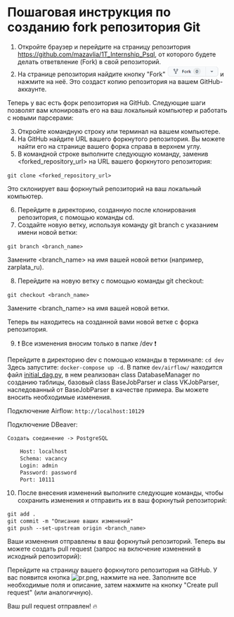 # Пошаговая инструкция по созданию fork репозитория Git

1. Откройте браузер и перейдите на страницу репозитория https://github.com/mazavlia/1T_Internship_Psql, от которого 
    будете делать ответвление (Fork) в свой репозиторий.
2. На странице репозитория найдите кнопку "Fork" ![fork.png](images%2Ffork.png) и нажмите на неё. Это создаст копию 
    репозитория на вашем GitHub-аккаунте.

Теперь у вас есть форк репозитория на GitHub. Следующие шаги позволят вам клонировать его на ваш локальный компьютер и работать с новыми парсерами:

3. Откройте командную строку или терминал на вашем компьютере.
4. На GitHub найдите URL вашего форкнутого репозитория. Вы можете найти его на странице вашего форка справа в верхнем углу.
5. В командной строке выполните следующую команду, заменив <forked_repository_url> на URL вашего форкнутого репозитория:

```git clone <forked_repository_url>```

Это склонирует ваш форкнутый репозиторий на ваш локальный компьютер.

6. Перейдите в директорию, созданную после клонирования репозитория, с помощью команды cd.
7. Создайте новую ветку, используя команду git branch с указанием имени новой ветки:

```git branch <branch_name>```

Замените <branch_name> на имя вашей новой ветки (например, zarplata_ru).

8. Перейдите на новую ветку с помощью команды git checkout:

```git checkout <branch_name>```

Замените <branch_name> на имя вашей новой ветки.

Теперь вы находитесь на созданной вами новой ветке с форка репозитория. 

9. ❗ Все изменения вносим только в папке /dev ❗ 

Перейдите в директорию dev с помощью команды в терминале: ```cd dev```
Здесь запустите: ```docker-compose up -d```.
В папке ```dev/airflow/``` находится файл [initial_dag.py](airflow%2Fdags%2Finitial_dag.py), в нем реализован class DatabaseManager по созданию таблицы, базовый class BaseJobParser и class VKJobParser, наследованный от BaseJobParser в качестве примера. 
Вы можете вносить необходимые изменения.

Подключение Airflow: ```http://localhost:10129```

Подключение DBeaver:

    Создать соединение -> PostgreSQL
```
    Host: localhost
    Schema: vacancy
    Login: admin
    Password: password
    Port: 10111
```

10. После внесения изменений выполните следующие команды, чтобы сохранить изменения и отправить их в ваш форкнутый репозиторий:
```
git add .
git commit -m "Описание ваших изменений"
git push --set-upstream origin <branch_name>
```

Ваши изменения отправлены в ваш форкнутый репозиторий. Теперь вы можете создать pull request (запрос на включение изменений в исходный репозиторий):

Перейдите на страницу вашего форкнутого репозитория на GitHub.
У вас появится кнопка ![pr.png](images%2Fpr.png), нажмите на нее.
Заполните все необходимые поля и описание, затем нажмите на кнопку "Create pull request" (или аналогичную).

Ваш pull request отправлен! 🔥  


